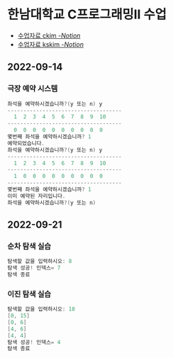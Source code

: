 # 한남대학교 C프로그래밍II 수업
- [수업자료 ckim -*Notion*](https://charm-aluminum-6c2.notion.site/C-2-2b62c8d09ffc4522800e7f551e7d99f8)
- [수업자료 kskim -*Notion*](https://juniper-clef-fd2.notion.site/C-II-586ce7f8ff0440cd8d49df9580dbe4b8)

## 2022-09-14
### 극장 예약 시스템
``` c
좌석을 예약하시겠습니까?(y 또는 n) y
------------------------------------
  1  2  3  4  5  6  7  8  9  10
------------------------------------
  0  0  0  0  0  0  0  0  0  0
몇번째 좌석을 예약하시겠습니까? 1
예약되었습니다.
좌석을 예약하시겠습니까?(y 또는 n) y
------------------------------------
  1  2  3  4  5  6  7  8  9  10
------------------------------------
  1  0  0  0  0  0  0  0  0  0
------------------------------------
몇번째 좌석을 예약하시겠습니까? 1
이미 예약된 자리입니다.
좌석을 예약하시겠습니까?(y 또는 n)
```

## 2022-09-21
### 순차 탐색 실습
```c
탐색할 값을 입력하시오: 8
탐색 성공! 인덱스= 7 
탐색 종료
```  
  
### 이진 탐색 실습
```c
탐색할 값을 입력하시오: 18
[0, 15]
[0, 6]
[4, 6]
[4, 4]
탐색 성공! 인덱스= 4 
탐색 종료
```
